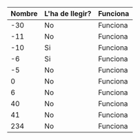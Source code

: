 |**Nombre** | **L'ha de llegir?**| **Funciona**|
 |------------ | ------------- | ------------- |
 |-30|No|Funciona|
 |-11|No|Funciona|
 |-10|Si|Funciona|
 |-6|Si|Funciona|
 |-5|No|Funciona|
 |0|No|Funciona|
 |6|No|Funciona|
 |40|No|Funciona|
 |41|No|Funciona|
 |234|No|Funciona|
